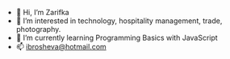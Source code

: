 - 👋 Hi, I’m Zarifka 
- 👀 I’m interested in technology, hospitality management, trade, photography.
- 🌱 I’m currently learning Programming Basics with JavaScript
- 📫 ibrosheva@hotmail.com

<!---
zarifka-ibr/zarifka-ibr is a ✨ special ✨ repository because its `README.md` (this file) appears on your GitHub profile.
You can click the Preview link to take a look at your changes.
--->
